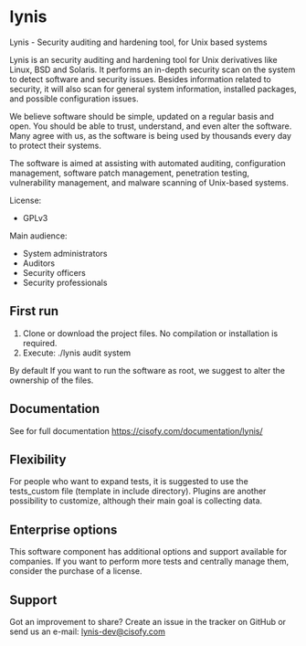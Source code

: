 lynis
=====

Lynis - Security auditing and hardening tool, for Unix based systems

Lynis is an security auditing and hardening tool for Unix derivatives like Linux, BSD and Solaris. It performs
an in-depth security scan on the system to detect software and security issues. Besides information related to
security, it will also scan for general system information, installed packages, and possible configuration
issues.

We believe software should be simple, updated on a regular basis and open. You should be able to trust, understand,
and even alter the software. Many agree with us, as the software is being used by thousands every day to protect
their systems.

The software is aimed at assisting with automated auditing, configuration management, software patch management,
penetration testing, vulnerability management, and malware scanning of Unix-based systems.

License:
- GPLv3

Main audience:
- System administrators
- Auditors
- Security officers
- Security professionals


## First run

1. Clone or download the project files. No compilation or installation is required.
2. Execute: ./lynis audit system

By default
If you want to run the software as root, we suggest to alter the ownership of the files.


## Documentation
See for full documentation https://cisofy.com/documentation/lynis/

## Flexibility
For people who want to expand tests, it is suggested to use the tests_custom file (template in include directory).
Plugins are another possibility to customize, although their main goal is collecting data.

## Enterprise options
This software component has additional options and support available for companies. If you want to perform more
tests and centrally manage them, consider the purchase of a license.

## Support
Got an improvement to share? Create an issue in the tracker on GitHub or send us an e-mail: lynis-dev@cisofy.com

